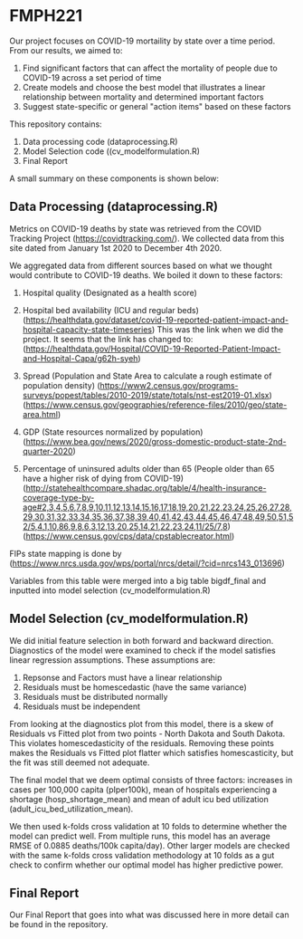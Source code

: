 # FMPH221

Our project focuses on COVID-19 mortaility by state over a time period. From our results, we aimed to:

1. Find significant factors that can affect the mortality of people due to COVID-19 across a set period of time
2. Create models and choose the best model that illustrates a linear relationship between mortality and determined important factors
3. Suggest state-specific or general "action items" based on these factors

This repository contains:
1. Data processing code (dataprocessing.R)
2. Model Selection code ((cv_modelformulation.R)
3. Final Report

A small summary on these components is shown below:

## Data Processing (dataprocessing.R)
Metrics on COVID-19 deaths by state was retrieved from the COVID Tracking Project (https://covidtracking.com/). We collected data from this site dated from January 1st 2020 to December 4th 2020.

We aggregated data from different sources based on what we thought would contribute to COVID-19 deaths. We boiled it down to these factors:
1. Hospital quality (Designated as a health score)

2. Hospital bed availability (ICU and regular beds)
(https://healthdata.gov/dataset/covid-19-reported-patient-impact-and-hospital-capacity-state-timeseries)
This was the link when we did the project. It seems that the link has changed to:
(https://healthdata.gov/Hospital/COVID-19-Reported-Patient-Impact-and-Hospital-Capa/g62h-syeh)

3. Spread (Population and State Area to calculate a rough estimate of population density)
(https://www2.census.gov/programs-surveys/popest/tables/2010-2019/state/totals/nst-est2019-01.xlsx)
(https://www.census.gov/geographies/reference-files/2010/geo/state-area.html)
4. GDP (State resources normalized by population)
(https://www.bea.gov/news/2020/gross-domestic-product-state-2nd-quarter-2020)
5. Percentage of uninsured adults older than 65 (People older than 65 have a higher risk of dying from COVID-19)
(http://statehealthcompare.shadac.org/table/4/health-insurance-coverage-type-by-age#2,3,4,5,6,7,8,9,10,11,12,13,14,15,16,17,18,19,20,21,22,23,24,25,26,27,28,29,30,31,32,33,34,35,36,37,38,39,40,41,42,43,44,45,46,47,48,49,50,51,52/5,4,1,10,86,9,8,6,3,12,13,20,25,14,21,22,23,24,11/25/7,8)
(https://www.census.gov/cps/data/cpstablecreator.html)

FIPs state mapping is done by (https://www.nrcs.usda.gov/wps/portal/nrcs/detail/?cid=nrcs143_013696)

Variables from this table were merged into a big table bigdf_final and inputted into model selection (cv_modelformulation.R)

## Model Selection (cv_modelformulation.R)

We did initial feature selection in both forward and backward direction. Diagnostics of the model were examined to check if the model satisfies linear regression assumptions. These assumptions are:
1. Repsonse and Factors must have a linear relationship
2. Residuals must be homescedastic (have the same variance)
3. Residuals must be distributed normally
4. Residuals must be independent

From looking at the diagnostics plot from this model, there is a skew of Residuals vs Fitted plot from two points - North Dakota and South Dakota. This violates homescedasticity of the residuals. Removing these points makes the Residuals vs Fitted plot flatter which satisfies homescasticity, but the fit was still deemed not adequate.

The final model that we deem optimal consists of three factors: increases in cases per 100,000 capita (pIper100k), mean of hospitals experiencing a shortage (hosp_shortage_mean) and mean of adult icu bed utilization (adult_icu_bed_utilization_mean).

We then used k-folds cross validation at 10 folds to determine whether the model can predict well. From multiple runs, this model has an average RMSE of 0.0885 deaths/100k capita/day). Other larger models are checked with the same k-folds cross validation methodology at 10 folds as a gut check to confirm whether our optimal model has higher predictive power.

## Final Report

Our Final Report that goes into what was discussed here in more detail can be found in the repository.
